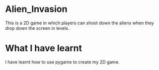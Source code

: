 # Alien_Invasion
This is a 2D game in which players can shoot down the aliens when they drop down the screen in levels. 
# What I have learnt
I have learnt how to use pygame to create my 2D game.
